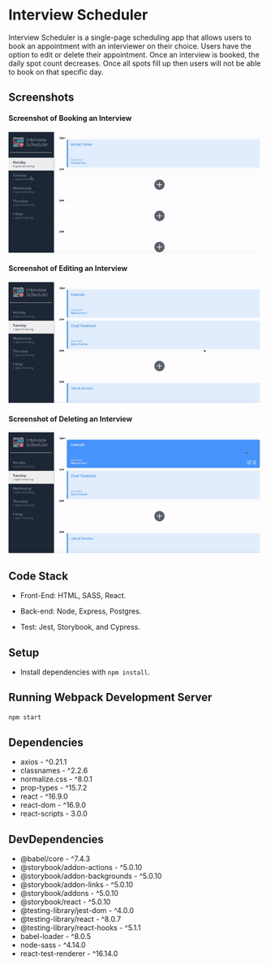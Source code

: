 # Interview Scheduler
 Interview Scheduler is a single-page scheduling app that allows users to book an appointment with an interviewer on their choice. Users have the option to edit or delete their appointment. Once an interview is booked, the daily spot count decreases. Once all spots fill up then users will not be able to book on that specific day.

## Screenshots
#### Screenshot of Booking an Interview
!["Screenshot of Booking an Interview"](https://github.com/lukebergmann/scheduler/blob/master/docs/CreateNewInterview.gif?raw=true)
#### Screenshot of Editing an Interview
!["Screenshot of Editing an Interview"](https://github.com/lukebergmann/scheduler/blob/master/docs/EditInterview.gif?raw=true)
#### Screenshot of Deleting an Interview
!["Screenshot of Deleting an Interview"](https://github.com/lukebergmann/scheduler/blob/master/docs/DeleteInterview.gif?raw=true)

## Code Stack
* Front-End: HTML, SASS, React.

* Back-end: Node, Express, Postgres.

* Test: Jest, Storybook, and Cypress.

## Setup

* Install dependencies with `npm install`.

## Running Webpack Development Server

```sh
npm start
```
## Dependencies 
  * axios -  ^0.21.1
  * classnames -  ^2.2.6
  * normalize.css -  ^8.0.1
  * prop-types -  ^15.7.2
  * react -  ^16.9.0
  * react-dom -  ^16.9.0
  * react-scripts -  3.0.0
 ## DevDependencies 
  * @babel/core - ^7.4.3
  * @storybook/addon-actions - ^5.0.10
  * @storybook/addon-backgrounds - ^5.0.10
  * @storybook/addon-links - ^5.0.10
  * @storybook/addons - ^5.0.10
  * @storybook/react - ^5.0.10
  * @testing-library/jest-dom - ^4.0.0
  * @testing-library/react - ^8.0.7
  * @testing-library/react-hooks - ^5.1.1
  * babel-loader - ^8.0.5
  * node-sass - ^4.14.0
  * react-test-renderer - ^16.14.0
  

